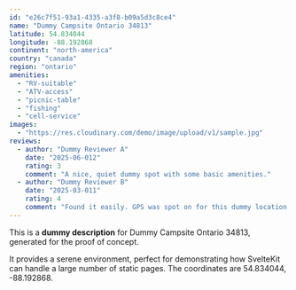 ```yaml
---
id: "e26c7f51-93a1-4335-a3f8-b09a5d3c8ce4"
name: "Dummy Campsite Ontario 34813"
latitude: 54.834044
longitude: -88.192868
continent: "north-america"
country: "canada"
region: "ontario"
amenities:
  - "RV-suitable"
  - "ATV-access"
  - "picnic-table"
  - "fishing"
  - "cell-service"
images:
  - "https://res.cloudinary.com/demo/image/upload/v1/sample.jpg"
reviews:
  - author: "Dummy Reviewer A"
    date: "2025-06-012"
    rating: 3
    comment: "A nice, quiet dummy spot with some basic amenities."
  - author: "Dummy Reviewer B"
    date: "2025-03-011"
    rating: 4
    comment: "Found it easily. GPS was spot on for this dummy location."
---
```


This is a **dummy description** for Dummy Campsite Ontario 34813, generated for the proof of concept.

It provides a serene environment, perfect for demonstrating how SvelteKit can handle a large number of static pages. The coordinates are 54.834044, -88.192868.
